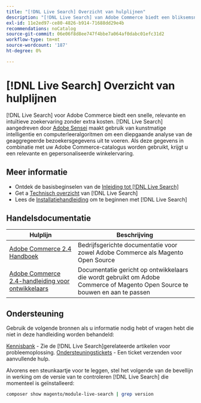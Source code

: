 ```yaml
---
title: "[!DNL Live Search] Overzicht van hulplijnen"
description: "[!DNL Live Search] van Adobe Commerce biedt een bliksemsnelle, superrelevante en intuïtieve zoekervaring."
exl-id: 11e2ed97-ce80-4826-b914-71688dd29e4b
recommendations: noCatalog
source-git-commit: 06e06f8d8ee747f4bbe7a064af0dabc01efc31d2
workflow-type: tm+mt
source-wordcount: '187'
ht-degree: 0%

---
```


# [!DNL Live Search] Overzicht van hulplijnen

[!DNL Live Search] voor Adobe Commerce biedt een snelle, relevante en intuïtieve zoekervaring zonder extra kosten. [!DNL Live Search] aangedreven door [Adobe Sensei](https://www.adobe.com/sensei.html) maakt gebruik van kunstmatige intelligentie en computerleeralgoritmen om een diepgaande analyse van de geaggregeerde bezoekersgegevens uit te voeren. Als deze gegevens in combinatie met uw Adobe Commerce-catalogus worden gebruikt, krijgt u een relevante en gepersonaliseerde winkelervaring.

## Meer informatie

* Ontdek de basisbeginselen van de [Inleiding tot [!DNL Live Search]](overview.md)
* Get a [Technisch overzicht](technical-overview.md) van [!DNL Live Search]
* Lees de [Installatiehandleiding](install.md) om te beginnen met [!DNL Live Search]

## Handelsdocumentatie

| Hulplijn | Beschrijving |
|------ | ----------- |
| [Adobe Commerce 2.4 Handboek](https://experienceleague.adobe.com/docs/commerce.html) | Bedrijfsgerichte documentatie voor zowel Adobe Commerce als Magento Open Source |
| [Adobe Commerce 2.4-handleiding voor ontwikkelaars](https://developer.adobe.com/commerce/docs) | Documentatie gericht op ontwikkelaars die wordt gebruikt om Adobe Commerce of Magento Open Source te bouwen en aan te passen |

## Ondersteuning

Gebruik de volgende bronnen als u informatie nodig hebt of vragen hebt die niet in deze handleiding worden behandeld:

[Kennisbank](https://experienceleague.adobe.com/docs/commerce-knowledge-base/kb/overview.html) - Zie de [!DNL Live Search]gerelateerde artikelen voor probleemoplossing.
[Ondersteuningstickets](https://experienceleague.adobe.com/docs/commerce-knowledge-base/kb/help-center-guide/magento-help-center-user-guide.html#submit-ticket) - Een ticket verzenden voor aanvullende hulp.

Alvorens een steunkaartje voor te leggen, stel het volgende van de bevellijn in werking om de versie van te controleren [!DNL Live Search] die momenteel is geïnstalleerd:

```bash
composer show magento/module-live-search | grep version
```
